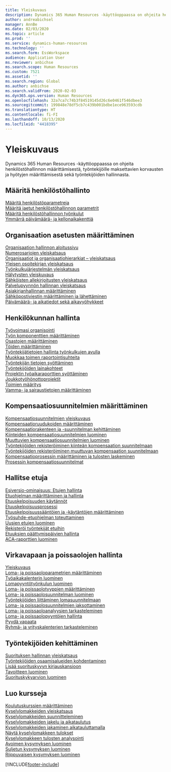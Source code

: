 ```yaml
---
title: Yleiskuvaus
description: Dynamics 365 Human Resources -käyttöoppaassa on ohjeita henkilöstöhallinnon määrittämisestä, työntekijöille maksettavien korvausten ja hyötyjen määrittämisestä sekä työntekijöiden hallinnasta.
author: andreabichsel
manager: AnnBe
ms.date: 02/03/2020
ms.topic: article
ms.prod: ''
ms.service: dynamics-human-resources
ms.technology: ''
ms.search.form: EssWorkspace
audience: Application User
ms.reviewer: anbichse
ms.search.scope: Human Resources
ms.custom: 7521
ms.assetid: ''
ms.search.region: Global
ms.author: anbichse
ms.search.validFrom: 2020-02-03
ms.dyn365.ops.version: Human Resources
ms.openlocfilehash: 32a7ca7c74b3f84519145d26c6e0461f546dbee3
ms.sourcegitcommit: 199848e78df5cb7c439b001bdbe1ece963593cdb
ms.translationtype: HT
ms.contentlocale: fi-FI
ms.lasthandoff: 10/13/2020
ms.locfileid: "4418395"
---
```

# <a name="overview"></a>Yleiskuvaus

Dynamics 365 Human Resources -käyttöoppaassa on ohjeita henkilöstöhallinnon määrittämisestä, työntekijöille maksettavien korvausten ja hyötyjen määrittämisestä sekä työntekijöiden hallinnasta.

## <a name="set-up-human-resources"></a>Määritä henkilöstöhallinto

[Määritä henkilöstöparametreja](hr-setup-parameters.md)</br>
[Määritä jaetut henkilöstöhallinnon parametrit](hr-setup-shared-parameters.md)</br>
[Määritä henkilöstöhallinnon työnkulut](hr-setup-workflows.md)</br>
[Ymmärrä päivämäärä- ja kellonaikakenttiä](hr-setup-date-time-fields.md)</br>

## <a name="configure-organization-settings"></a>Organisaation asetusten määrittäminen

[Organisaation hallinnon aloitussivu](../fin-ops-core/fin-ops/organization-administration/organization-administration-home-page.md?toc=/dynamics365/human-resources/toc.json)</br>
[Numerosarjojen yleiskatsaus](../fin-ops-core/fin-ops/organization-administration/number-sequence-overview.md?toc=/dynamics365/human-resources/toc.json)</br>
[Organisaatiot ja organisaatiohierarkiat – yleiskatsaus](../fin-ops-core/fin-ops/organization-administration/organizations-organizational-hierarchies.md?toc=/dynamics365/human-resources/toc.json)</br>
[Yleisen osoitekirjan yleiskatsaus](../fin-ops-core/fin-ops/organization-administration/overview-global-address-book.md?toc=/dynamics365/human-resources/toc.json)</br>
[Työnkulkujärjestelmän yleiskatsaus](../fin-ops-core/fin-ops/organization-administration/overview-workflow-system.md?toc=/dynamics365/human-resources/toc.json)</br>
[Hälytysten yleiskuvaus](../fin-ops-core/fin-ops/get-started/alerts-overview.md?toc=/dynamics365/human-resources/toc.json)</br>
[Sähköisten allekirjoitusten yleiskatsaus](../fin-ops-core/fin-ops/organization-administration/electronic-signature-overview.md?toc=/dynamics365/human-resources/toc.json)</br>
[Palvelupyynnön hallinnan yleiskatsaus](../fin-ops-core/fin-ops/organization-administration/cases.md?toc=/dynamics365/human-resources/toc.json)</br>
[Asiakirjanhallinnan määrittäminen](../fin-ops-core/fin-ops/organization-administration/configure-document-management.md?toc=/dynamics365/human-resources/toc.json)</br>
[Sähköpostiviestin määrittäminen ja lähettäminen](../fin-ops-core/fin-ops/organization-administration/configure-email.md?toc=/dynamics365/human-resources/toc.json)</br>
[Päivämäärä- ja aikatiedot sekä aikavyöhykkeet](../fin-ops-core/fin-ops/organization-administration/date-time-zones.md?toc=/dynamics365/human-resources/toc.json)</br>

## <a name="manage-personnel"></a>Henkilökunnan hallinta

[Työvoimasi organisointi](hr-personnel-departments-jobs-positions.md)</br>
[Työn komponenttien määrittäminen](hr-personnel-jobs.md)</br>
[Osastojen määrittäminen](hr-personnel-define-departments.md)</br>
[Töiden määrittäminen](hr-personnel-define-jobs.md)</br>
[Työntekijätietojen hallinta työnkulkujen avulla](hr-workflow-manage-employee-information.md)</br>
[Muokkaa toimen raportointisuhteita](hr-personnel-modify-reporting-relationships-position.md)</br>
[Työntekijän tietojen syöttäminen](hr-personnel-enter-worker-information.md)</br>
[Työntekijöiden lainakohteet](hr-personnel-loan-item-worker.md)</br>
[Projektin työaikaraporttien syöttäminen](hr-personnel-enter-project-timesheets.md)</br>
[Joukkotyöhönottoprojektit](hr-personnel-mass-hire-projects.md)</br>
[Toimien määritys](hr-personnel-set-up-positions.md)</br>
[Vamma- ja sairaustietojen määrittäminen](hr-personnel-set-up-injury-illness-information.md)</br>

## <a name="set-up-compensation-plans"></a>Kompensaatiosuunnitelmien määrittäminen

[Kompensaatiosuunnitelmien yleiskuvaus](hr-compensation-overview.md)</br>
[Kompensaatioruudukoiden määrittäminen](hr-compensation-grids.md)</br>
[Kompensaatiorakenteen ja -suunnitelman kehittäminen](hr-compensation-structure.md)</br>
[Kiinteiden kompensaatiosuunnitelmien luominen](hr-compensation-fixed-plans.md)</br>
[Muuttuvien kompensaatiosuunnitelmien luominen](hr-compensation-variable-plans.md)</br>
[Työntekijöiden rekisteröiminen kiinteän kompensaation suunnitelmaan](hr-compensation-enroll-employees-fixed.md)</br>
[Työntekijöiden rekisteröiminen muuttuvan kompensaation suunnitelmaan](hr-compensation-enroll-employees-variable.md)</br>
[Kompensaatioprosessin määrittäminen ja tulosten laskeminen](hr-compensation-define-process.md)</br>
[Prosessin kompensaatiosuunnitelmat](hr-compensation-process.md)</br>

## <a name="manage-benefits"></a>Hallitse etuja

[Esiversio-ominaisuus: Etujen hallinta](hr-benefits-management-overview.md)</br>
[Etuohjelman määrittäminen ja hallinta](hr-benefits-manage-program.md)</br>
[Etuuskelpoisuuden käytännöt](hr-benefits-eligibility-policies.md)</br>
[Etuuskelpoisuusprosessi](hr-benefits-eligibility-process.md)</br>
[Etuuskelpoisuussääntöjen ja -käytäntöjen määrittäminen](hr-benefits-define-eligibility-rules.md)</br>
[Työsuhde-etuohjelman toteuttaminen](hr-benefits-deliver-employee-benefits-program.md)</br>
[Uusien etujen luominen](hr-benefits-create.md)</br>
[Rekisteröi työntekijät etuihin](hr-benefits-enroll-workers.md)</br>
[Etuuksien päättymispäivien hallinta](hr-benefits-expiration-dates.md)</br>
[ACA-raporttien luominen](hr-benefits-aca-reports.md)</br>

## <a name="manage-leave-and-absence"></a>Virkavapaan ja poissaolojen hallinta

[Yleiskuvaus](hr-leave-and-absence-overview.md)</br>
[Loma- ja poissaoloparametrien määrittäminen](hr-leave-and-absence-parameters.md)</br>
[Työaikakalenterin luominen](hr-leave-and-absence-working-time-calendar.md)</br>
[Lomapyyntötyönkulun luominen](hr-leave-and-absence-workflow.md)</br>
[Loma- ja poissaolotyyppien määrittäminen](hr-leave-and-absence-types.md)</br>
[Loma- ja poissaolosuunnitelman luominen](hr-leave-and-absence-plans.md)</br>
[Työntekijöiden liittäminen lomasuunnitelmaan](hr-leave-and-absence-enroll.md)</br>
[Loma- ja poissaolosuunnitelmien jaksottaminen](hr-leave-and-absence-accrue.md)</br>
[Loma- ja poissaoloanalyysien tarkasteleminen](hr-leave-and-absence-analytics.md)</br>
[Loma- ja poissaolopyyntöjen hallinta](hr-employee-self-service-manage-requests.md)</br>
[Pyydä vapaata](hr-employee-self-service-request-time-off.md)</br>
[Ryhmä- ja yrityskalenterien tarkasteleminen](hr-employee-self-service-calendar.md)</br>

## <a name="develop-employees"></a>Työntekijöiden kehittäminen

[Suorituksen hallinnan yleiskatsaus](hr-develop-performance-management-overview.md)</br>
[Työntekijöiden osaamisalueiden kohdentaminen](hr-develop-skills.md)</br>
[Lisää suorituskyvyn kirjauskansioon](hr-develop-add-performance-journal.md)</br>
[Tavoitteen luominen](hr-develop-create-goal.md)</br>
[Suorituskykyarvion luominen](hr-develop-create-performance-review.md)</br>

## <a name="create-courses"></a>Luo kursseja

[Koulutuskurssien määrittäminen](hr-learning-courses.md)</br>
[Kyselylomakkeiden yleiskatsaus](hr-learning-questionnaires.md)</br>
[Kyselylomakkeiden suunnitteleminen](hr-learning-design-questionnaires.md)</br>
[Kyselylomakkeiden jakelu ja aikataulutus](hr-learning-distribute-questionnaires.md)</br>
[Kyselylomakkeiden jakaminen aikatauluttamalla](hr-learning-distribute-questionnaires-scheduling.md)</br>
[Näytä kyselylomakkeen tulokset](hr-learning-evaluate-questionnaire-results.md)</br>
[Kyselylomakkeen tulosten analysointi](hr-learning-analyze-questionnaire-results.md)</br>
[Avoimen kysymyksen luominen](hr-learning-create-open-ended-question.md)</br>
[Suljetun kysymyksen luominen](hr-learning-create-closed-ended-question.md)</br>
[Riippuvaisen kysymyksen luominen](hr-learning-depending-question.md)</br>





[!INCLUDE[footer-include](../includes/footer-banner.md)]